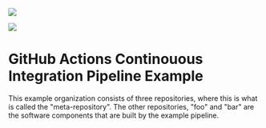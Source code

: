 ![](https://github.com/github-actions-test/actions/workflows/master/badge.svg)

![](https://github.com/github-actions-test/actions/workflows/stage-1/badge.svg)

# GitHub Actions Continouous Integration Pipeline Example
This example organization consists of three repositories, where this is what is called the "meta-repository". The other repositories, "foo" and "bar" are the software components that are built by the example pipeline.
